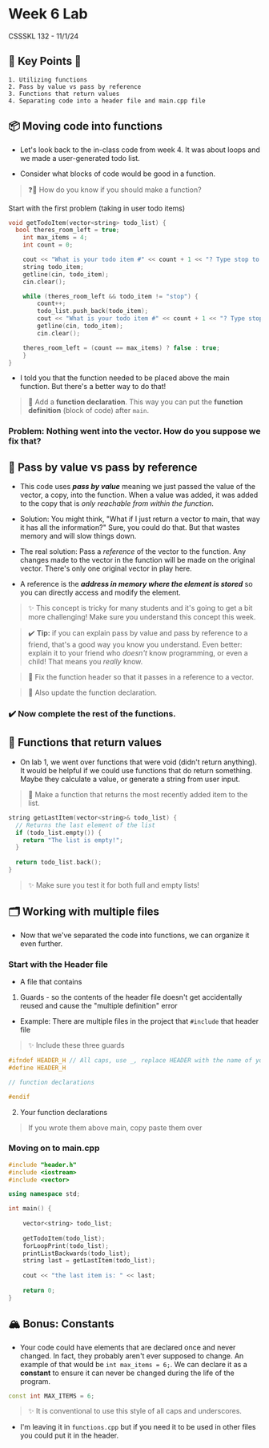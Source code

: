 # Week 6 Lab

CSSSKL 132 - 11/1/24

## 🔑 Key Points 🔑

	1. Utilizing functions
	2. Pass by value vs pass by reference
	3. Functions that return values
	4. Separating code into a header file and main.cpp file
    
## 📦 Moving code into functions

* Let's look back to the in-class code from week 4. It was about loops and we made a user-generated todo list.

* Consider what blocks of code would be good in a function.

> ❓🤔 How do you know if you should make a function?



Start with the first problem (taking in user todo items)

```cpp
void getTodoItem(vector<string> todo_list) {
  bool theres_room_left = true;
	int max_items = 4;
	int count = 0;

	cout << "What is your todo item #" << count + 1 << "? Type stop to finish" << endl;
	string todo_item;
	getline(cin, todo_item);
	cin.clear();

	while (theres_room_left && todo_item != "stop") { 
		count++;
		todo_list.push_back(todo_item);
		cout << "What is your todo item #" << count + 1 << "? Type stop to finish" << endl;
		getline(cin, todo_item);
		cin.clear();

    theres_room_left = (count == max_items) ? false : true;
	}
}
```

* I told you that the function needed to be placed above the main function. But there's a better way to do that!

> 📝 Add a **function declaration**. This way you can put the **function definition** (block of code) after `main`.

### Problem: Nothing went into the vector. How do you suppose we fix that?

## 📩 Pass by value vs pass by reference

* This code uses ***pass by value*** meaning we just passed the value of the vector, a copy, into the function. When a value was added, it was added to the copy that is *only reachable from within the function*.

* Solution: You might think, "What if I just return a vector to main, that way it has all the information?" Sure, you could do that. But that wastes memory and will slow things down.

* The real solution: Pass a *reference* of the vector to the function. Any changes made to the vector in the function will be made on the original vector. There's only one original vector in play here.

* A reference is the ***address in memory where the element is stored*** so you can directly access and modify the element.

> ✨ This concept is tricky for many students and it's going to get a bit more challenging! Make sure you understand this concept this week.

> ✔️ **Tip:** if you can explain pass by value and pass by reference to a friend, that's a good way you know you understand. Even better: explain it to your friend who *doesn't* know programming, or even a child! That means you *really* know.

> 📝 Fix the function header so that it passes in a reference to a vector.

> 📝 Also update the function declaration.

### ✔️ Now complete the rest of the functions.

## 🚚 Functions that return values

* On lab 1, we went over functions that were void (didn't return anything). It would be helpful if we could use functions that do return something. Maybe they calculate a value, or generate a string from user input.

> 📝 Make a function that returns the most recently added item to the list.

```cpp
string getLastItem(vector<string>& todo_list) {
  // Returns the last element of the list
  if (todo_list.empty()) {
    return "The list is empty!";
  }
  
  return todo_list.back();
}
```

> ✨ Make sure you test it for both full and empty lists!

## 🗂️ Working with multiple files

* Now that we've separated the code into functions, we can organize it even further.

### Start with the Header file

* A file that contains

1. Guards - so the contents of the header file doesn't get accidentally reused and cause the "multiple definition" error

 * Example: There are multiple files in the project that `#include` that header file

> ✨ Include these three guards

```c++
#ifndef HEADER_H // All caps, use _, replace HEADER with the name of your header
#define HEADER_H

// function declarations

#endif
```

2. Your function declarations

> If you wrote them above main, copy paste them over

### Moving on to main.cpp

```c++
#include "header.h"
#include <iostream>
#include <vector>

using namespace std;

int main() {
  
	vector<string> todo_list;
	
	getTodoItem(todo_list);
	forLoopPrint(todo_list);
	printListBackwards(todo_list);
	string last = getLastItem(todo_list);
	
	cout << "the last item is: " << last;
	
	return 0;
}
```

## 🏔️ Bonus: Constants

* Your code could have elements that are declared once and never changed. In fact, they probably aren't ever supposed to change. An example of that would be `int max_items = 6;`. We can declare it as a **constant** to ensure it can never be changed during the life of the program.

```c++
const int MAX_ITEMS = 6;
```

> ✨ It is conventional to use this style of all caps and underscores.

* I'm leaving it in `functions.cpp` but if you need it to be used in other files you could put it in the header.

